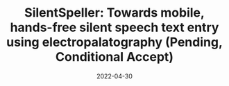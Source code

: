 ---
title: "SilentSpeller: Towards mobile, hands-free silent speech text entry using electropalatography (Pending, Conditional Accept)"
collection: publications
date: 2022-04-30
venue: 'Proceedings of the 2022 CHI Conference on Human Factors in Computing Systems'
paperurl: ''
citation: ' Naoki Kimura,  <b>Tan Gemicioglu</b>,  Jonathan Womack,  Richard Li,  Yuhui Zhao,  Abdelkareem Bedri, Zixiong Su, Alex Olwal,  Jun Rekimoto,  Thad Starner, &quot;SilentSpeller: Towards mobile, hands-free silent speech text entry using electropalatography.&quot; Proceedings of the 2022 CHI Conference on Human Factors in Computing Systems, 2021.'
---